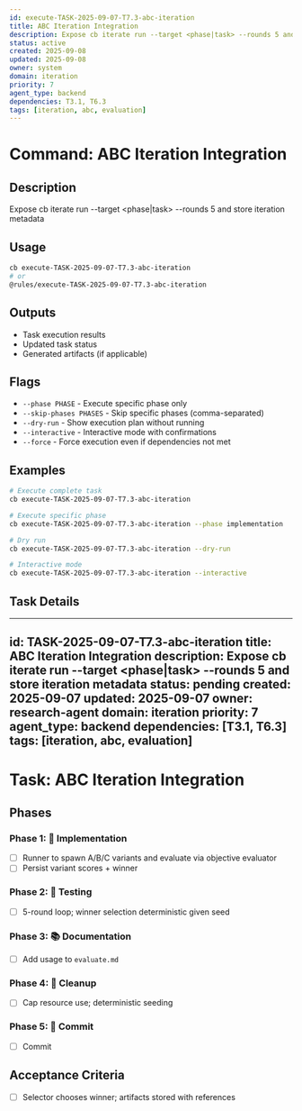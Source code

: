```yaml
---
id: execute-TASK-2025-09-07-T7.3-abc-iteration
title: ABC Iteration Integration
description: Expose cb iterate run --target <phase|task> --rounds 5 and store iteration metadata
status: active
created: 2025-09-08
updated: 2025-09-08
owner: system
domain: iteration
priority: 7
agent_type: backend
dependencies: T3.1, T6.3
tags: [iteration, abc, evaluation]
---
```


# Command: ABC Iteration Integration

## Description
Expose cb iterate run --target <phase|task> --rounds 5 and store iteration metadata

## Usage
```bash
cb execute-TASK-2025-09-07-T7.3-abc-iteration
# or
@rules/execute-TASK-2025-09-07-T7.3-abc-iteration
```

## Outputs
- Task execution results
- Updated task status
- Generated artifacts (if applicable)

## Flags
- `--phase PHASE` - Execute specific phase only
- `--skip-phases PHASES` - Skip specific phases (comma-separated)
- `--dry-run` - Show execution plan without running
- `--interactive` - Interactive mode with confirmations
- `--force` - Force execution even if dependencies not met

## Examples
```bash
# Execute complete task
cb execute-TASK-2025-09-07-T7.3-abc-iteration

# Execute specific phase
cb execute-TASK-2025-09-07-T7.3-abc-iteration --phase implementation

# Dry run
cb execute-TASK-2025-09-07-T7.3-abc-iteration --dry-run

# Interactive mode
cb execute-TASK-2025-09-07-T7.3-abc-iteration --interactive
```

## Task Details

---
id: TASK-2025-09-07-T7.3-abc-iteration
title: ABC Iteration Integration
description: Expose cb iterate run --target <phase|task> --rounds 5 and store iteration metadata
status: pending
created: 2025-09-07
updated: 2025-09-07
owner: research-agent
domain: iteration
priority: 7
agent_type: backend
dependencies: [T3.1, T6.3]
tags: [iteration, abc, evaluation]
---

# Task: ABC Iteration Integration

## Phases
### Phase 1: 🚀 Implementation
- [ ] Runner to spawn A/B/C variants and evaluate via objective evaluator
- [ ] Persist variant scores + winner

### Phase 2: 🧪 Testing
- [ ] 5-round loop; winner selection deterministic given seed

### Phase 3: 📚 Documentation
- [ ] Add usage to `evaluate.md`

### Phase 4: 🧹 Cleanup
- [ ] Cap resource use; deterministic seeding

### Phase 5: 💾 Commit
- [ ] Commit

## Acceptance Criteria
- [ ] Selector chooses winner; artifacts stored with references


